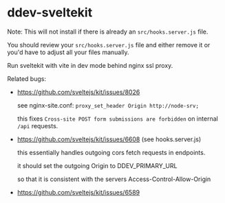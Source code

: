 # ddev-sveltekit

Note: This will not install if there is already an `src/hooks.server.js` file.

You should review your `src/hooks.server.js` file and either remove it or you'd have to adjust all your files manually.

Run sveltekit with vite in dev mode behind nginx ssl proxy. 

Related bugs:

- https://github.com/sveltejs/kit/issues/8026
  
  see nginx-site.conf: `proxy_set_header Origin http://node-srv;`
  
  this fixes `Cross-site POST form submissions are forbidden` on internal `/api` requests.
  
  
- https://github.com/sveltejs/kit/issues/6608 (see hooks.server.js)

  this essentially handles outgoing cors fetch requests in endpoints.
  
  it should set the outgoing Origin to DDEV_PRIMARY_URL
  
  so that it is consistent with the servers Access-Control-Allow-Origin

- https://github.com/sveltejs/kit/issues/6589 
